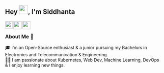 ## Hey <img src="https://github.com/TheDudeThatCode/TheDudeThatCode/blob/master/Assets/Hi.gif" width="29px">, I'm Siddhanta

<a href="https://www.linkedin.com/in/sidbanerjee510/">
  <img align="left" width="24px" src="https://cdn.jsdelivr.net/npm/simple-icons@v3/icons/linkedin.svg"  />
</a>
<a href="https://twitter.com/sidstwt">
  <img align="left" width="26px" src="https://cdn.jsdelivr.net/npm/simple-icons@v3/icons/twitter.svg" />
</a>
<a href="mailto:siddhantban02@gmail.com">
  <img align="left" width="26px" src="https://cdn.jsdelivr.net/npm/simple-icons@v3/icons/gmail.svg" />
</a>
<br />

### About Me 🚀
🎓 I’m an Open-Source enthusiast & a junior pursuing my Bachelors in Electronics and Telecommunication & Engineering. </br>
👨‍💻  I am passionate about Kubernetes, Web Dev, Machine Learning, DevOps & I enjoy learning new things. </br>

